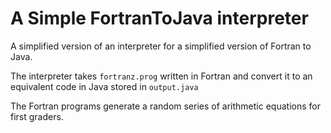 # A Simple FortranToJava interpreter
A simplified version of an interpreter for a simplified version of Fortran to Java. 

The interpreter takes `fortranz.prog` written in Fortran and convert it to an equivalent code in Java stored in `output.java`

The Fortran programs generate a random series of arithmetic equations for first graders. 
